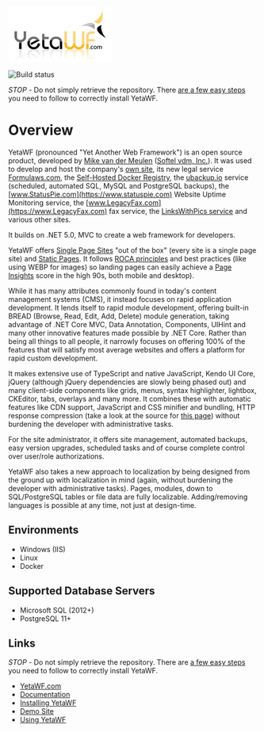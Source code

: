 ![Yet Another Web Framework](logo.jpg)

![Build status](https://teamcity.softelvdm.com/app/rest/builds/project:YetaWF%20Solution2/statusIcon.svg)

*STOP* - Do not simply retrieve the repository. There [are a few easy steps](https://yetawf.com/Documentation/YetaWF/Topic/g_installing_git) you need to follow to correctly install YetaWF.

# Overview

YetaWF (pronounced "Yet Another Web Framework") is an open source product, developed by [Mike van der Meulen](https://mikevdm.com) ([Softel vdm, Inc.](https://softelvdm.com)).
It was used to develop and host the company's [own site](https://softelvdm.com), its new legal service [Formulaws.com](https://formulaws.com), the [Self-Hosted Docker Registry](https://registryui.com),
the [ubackup.io](https://ubackup.io) service (scheduled, automated SQL, MySQL and PostgreSQL backups), the [www.StatusPie.com](https://www.statuspie.com) Website Uptime Monitoring service, the [www.LegacyFax.com](https://www.LegacyFax.com) fax service, the [LinksWithPics service](https://linkswithpics.com) and various other sites.

It builds on .NET 5.0, MVC to create a web framework for developers.

YetaWF offers [Single Page Sites](https://YetaWF.com/Documentation/YetaWF/Topic/g_doc_unifiedpagesets) "out of the box" (every site is a single page site) and [Static Pages](https://YetaWF.com/Documentation/YetaWF/Topic/g_doc_staticpages). It follows [ROCA principles](https://roca-style.org/) and best practices (like using WEBP for images) so landing pages can easily achieve a [Page Insights](https://developers.google.com/speed/pagespeed/insights/) score in the high 90s, both mobile and desktop).

While it has many attributes commonly found in today's content management systems (CMS), it instead focuses on rapid application development.
It lends itself to rapid module development, offering built-in BREAD (Browse, Read, Edit, Add, Delete) module generation, taking advantage of .NET Core MVC, Data Annotation, Components, UIHint and many other innovative features made possible by .NET Core.
Rather than being all things to all people, it narrowly focuses on offering 100% of the features that will satisfy most average websites and offers a platform for rapid custom development.

It makes extensive use of TypeScript and native JavaScript, Kendo UI Core, jQuery (although jQuery dependencies are slowly being phased out) and many client-side components like grids, menus, syntax highlighter, lightbox, CKEditor, tabs, overlays and many more.
It combines these with automatic features like CDN support, JavaScript and CSS minifier and bundling, HTTP response compression (take a look at the source for [this page](https://YetaWF.com)) without burdening the developer with administrative tasks.

For the site administrator, it offers site management, automated backups, easy version upgrades, scheduled tasks and of course complete control over user/role authorizations.

YetaWF also takes a new approach to localization by being designed from the ground up with localization in mind (again, without burdening the developer with administrative tasks). Pages, modules, down to SQL/PostgreSQL tables or file data are fully localizable.
Adding/removing languages is possible at any time, not just at design-time.

## Environments

- Windows (IIS)
- Linux
- Docker

## Supported Database Servers

- Microsoft SQL (2012+)
- PostgreSQL 11+


## Links

*STOP* - Do not simply retrieve the repository. There are [a few easy steps](https://yetawf.com/Documentation/YetaWF/Topic/g_installing_git) you need to follow to correctly install YetaWF.

* [YetaWF.com](https://yetawf.com)
* [Documentation](https://yetawf.com/Documentation/YetaWF)
* [Installing YetaWF](https://yetawf.com/Documentation/YetaWF/Topic/g_installing)
* [Demo Site](https://demo.YetaWF.com)
* [Using YetaWF](https://yetawf.com/Documentation/YetaWF/Topic/g_doc_gettingstarted)
